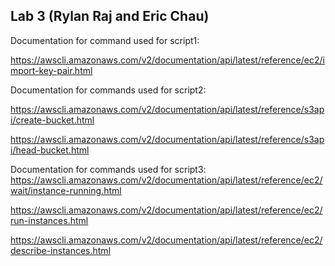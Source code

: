 ## Lab 3 (Rylan Raj and Eric Chau)

Documentation for command used for script1:

https://awscli.amazonaws.com/v2/documentation/api/latest/reference/ec2/import-key-pair.html


Documentation for commands used for script2:

https://awscli.amazonaws.com/v2/documentation/api/latest/reference/s3api/create-bucket.html

https://awscli.amazonaws.com/v2/documentation/api/latest/reference/s3api/head-bucket.html

Documentation for commands used for script3:
https://awscli.amazonaws.com/v2/documentation/api/latest/reference/ec2/wait/instance-running.html

https://awscli.amazonaws.com/v2/documentation/api/latest/reference/ec2/run-instances.html

https://awscli.amazonaws.com/v2/documentation/api/latest/reference/ec2/describe-instances.html
